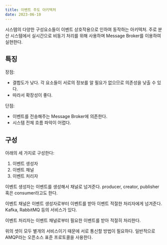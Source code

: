 ```yaml
---
title: 이벤트 주도 아키텍처
date: 2023-06-10
---
```


시스템의 다양한 구성요소들이 이벤트 상호작용으로 인하여 동작하는 아키텍처. 주로 분산 시스템에서 실시간으로 비동기 처리를 위해 사용하며 Message Broker를 이용하여 실현한다.

## 특징

장점:

- 결합도가 낮다. 각 요소들이 서로의 정보를 알 필요가 없으므로 의존성을 낮출 수 있다.
- 따라서 확장성이 좋다.

단점:

- 이벤트를 전송해주는 Message Broker에 의존한다.
- 시스템 전체 흐름 파악이 어렵다.

## 구성

아래의 세 가지로 구성한다:

1. 이벤트 생성자
2. 이벤트 채널
3. 이벤트 처리자

이벤트 생성자는 이벤트를 생성해서 채널로 넘겨준다. producer, creator, publisher 혹은 consumer라고도 한다.

이벤트 채널은 이벤트 생성자로부터 이벤트를 받아 이벤트 적절한 처리자에게 넘겨준다. Kafka, RabbitMQ 등의 서비스가 있다.

이벤트 처리자는 이벤트 채널로부터 필요한 이벤트를 받아 적절히 처리한다.

위의 셋이 모두 별개의 서비스이기 때문에 서로 통신할 방법이 필요하다. 일반적으로 AMQP라는 오픈소스 표준 프로토콜을 사용한다.
